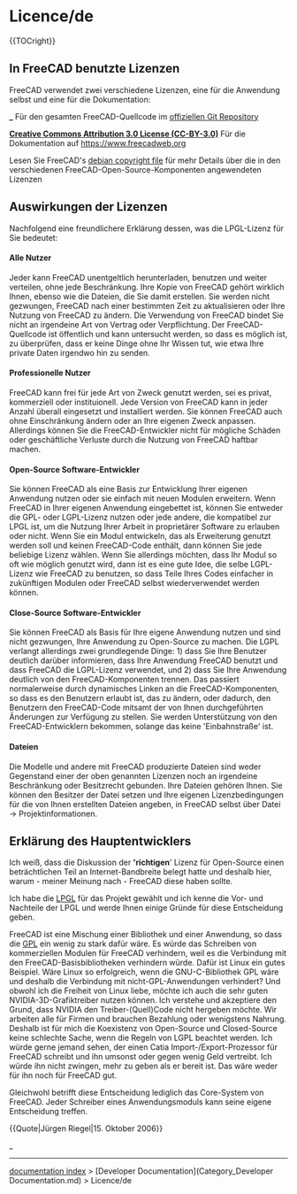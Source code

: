# Licence/de
<div class="mw-translate-fuzzy">





</div>


{{TOCright}}

## In FreeCAD benutzte Lizenzen 

FreeCAD verwendet zwei verschiedene Lizenzen, eine für die Anwendung selbst und eine für die Dokumentation:

**_** Für den gesamten FreeCAD-Quellcode im [offiziellen Git Repository](https://github.com/FreeCAD)

**[Creative Commons Attribution 3.0 License (CC-BY-3.0)](http://creativecommons.org/licenses/by/3.0/)** Für die Dokumentation auf <https://www.freecadweb.org>

Lesen Sie FreeCAD\'s [debian copyright file](https://github.com/FreeCAD/FreeCAD/blob/master/package/debian/copyright) für mehr Details über die in den verschiedenen FreeCAD-Open-Source-Komponenten angewendeten Lizenzen

## Auswirkungen der Lizenzen 

Nachfolgend eine freundlichere Erklärung dessen, was die LPGL-Lizenz für Sie bedeutet:

#### Alle Nutzer 

Jeder kann FreeCAD unentgeltlich herunterladen, benutzen und weiter verteilen, ohne jede Beschränkung. Ihre Kopie von FreeCAD gehört wirklich Ihnen, ebenso wie die Dateien, die Sie damit erstellen. Sie werden nicht gezwungen, FreeCAD nach einer bestimmten Zeit zu aktualisieren oder Ihre Nutzung von FreeCAD zu ändern. Die Verwendung von FreeCAD bindet Sie nicht an irgendeine Art von Vertrag oder Verpflichtung. Der FreeCAD-Quellcode ist öffentlich und kann untersucht werden, so dass es möglich ist, zu überprüfen, dass er keine Dinge ohne Ihr Wissen tut, wie etwa Ihre private Daten irgendwo hin zu senden.

#### Professionelle Nutzer 

FreeCAD kann frei für jede Art von Zweck genutzt werden, sei es privat, kommerziell oder instituionell. Jede Version von FreeCAD kann in jeder Anzahl überall eingesetzt und installiert werden. Sie können FreeCAD auch ohne Einschränkung ändern oder an Ihre eigenen Zweck anpassen. Allerdings können Sie die FreeCAD-Entwickler nicht für mögliche Schäden oder geschäftliche Verluste durch die Nutzung von FreeCAD haftbar machen.

#### Open-Source Software-Entwickler 

Sie können FreeCAD als eine Basis zur Entwicklung Ihrer eigenen Anwendung nutzen oder sie einfach mit neuen Modulen erweitern. Wenn FreeCAD in Ihrer eigenen Anwendung eingebettet ist, können Sie entweder die GPL- oder LGPL-Lizenz nutzen oder jede andere, die kompatibel zur LPGL ist, um die Nutzung Ihrer Arbeit in proprietärer Software zu erlauben oder nicht. Wenn Sie ein Modul entwickeln, das als Erweiterung genutzt werden soll und keinen FreeCAD-Code enthält, dann können Sie jede beliebige Lizenz wählen. Wenn Sie allerdings möchten, dass Ihr Modul so oft wie möglich genutzt wird, dann ist es eine gute Idee, die selbe LGPL-Lizenz wie FreeCAD zu benutzen, so dass Teile Ihres Codes einfacher in zukünftigen Modulen oder FreeCAD selbst wiederverwendet werden können.

#### Close-Source Software-Entwickler 

Sie können FreeCAD als Basis für Ihre eigene Anwendung nutzen und sind nicht gezwungen, Ihre Anwendung zu Open-Source zu machen. Die LGPL verlangt allerdings zwei grundlegende Dinge: 1) dass Sie Ihre Benutzer deutlich darüber informieren, dass Ihre Anwendung FreeCAD benutzt und dass FreeCAD die LGPL-Lizenz verwendet, und 2) dass Sie Ihre Anwendung deutlich von den FreeCAD-Komponenten trennen. Das passiert normalerweise durch dynamisches Linken an die FreeCAD-Komponenten, so dass es den Benutzern erlaubt ist, das zu ändern, oder dadurch, den Benutzern den FreeCAD-Code mitsamt der von Ihnen durchgeführten Änderungen zur Verfügung zu stellen. Sie werden Unterstützung von den FreeCAD-Entwicklern bekommen, solange das keine \'Einbahnstraße\' ist.

#### Dateien

Die Modelle und andere mit FreeCAD produzierte Dateien sind weder Gegenstand einer der oben genannten Lizenzen noch an irgendeine Beschränkung oder Besitzrecht gebunden. Ihre Dateien gehören Ihnen. Sie können den Besitzer der Datei setzen und Ihre eigenen Lizenzbedingungen für die von Ihnen erstellten Dateien angeben, in FreeCAD selbst über Datei → Projektinformationen.

## Erklärung des Hauptentwicklers 

Ich weiß, dass die Diskussion der **\'richtigen**\' Lizenz für Open-Source einen beträchtlichen Teil an Internet-Bandbreite belegt hatte und deshalb hier, warum - meiner Meinung nach - FreeCAD diese haben sollte.

Ich habe die [LPGL](https://de.wikipedia.org/wiki/GNU_Lesser_General_Public_License) für das Projekt gewählt und ich kenne die Vor- und Nachteile der LPGL und werde Ihnen einige Gründe für diese Entscheidung geben.

FreeCAD ist eine Mischung einer Bibliothek und einer Anwendung, so dass die [GPL](https://de.wikipedia.org/wiki/GNU_General_Public_License) ein wenig zu stark dafür wäre. Es würde das Schreiben von kommerziellen Modulen für FreeCAD verhindern, weil es die Verbindung mit den FreeCAD-Basisbibliotheken verhindern würde. Dafür ist Linux ein gutes Beispiel. Wäre Linux so erfolgreich, wenn die GNU-C-Bibliothek GPL wäre und deshalb die Verbindung mit nicht-GPL-Anwendungen verhindert? Und obwohl ich die Freiheit von Linux liebe, möchte ich auch die sehr guten NVIDIA-3D-Grafiktreiber nutzen können. Ich verstehe und akzeptiere den Grund, dass NVIDIA den Treiber-(Quell)Code nicht hergeben möchte. Wir arbeiten alle für Firmen und brauchen Bezahlung oder wenigstens Nahrung. Deshalb ist für mich die Koexistenz von Open-Source und Closed-Source keine schlechte Sache, wenn die Regeln von LGPL beachtet werden. Ich würde gerne jemand sehen, der einen Catia Import-/Export-Prozessor für FreeCAD schreibt und ihn umsonst oder gegen wenig Geld vertreibt. Ich würde ihn nicht zwingen, mehr zu geben als er bereit ist. Das wäre weder für ihn noch für FreeCAD gut.

Gleichwohl betrifft diese Entscheidung lediglich das Core-System von FreeCAD. Jeder Schreiber eines Anwendungsmoduls kann seine eigene Entscheidung treffen.


{{Quote|Jürgen Riegel|15. Oktober 2006}}


<div class="mw-translate-fuzzy">





</div>




_

---
[documentation index](../README.md) > [Developer Documentation](Category_Developer Documentation.md) > Licence/de
